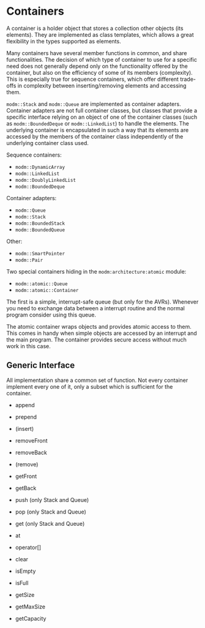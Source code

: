 # Containers

A container is a holder object that stores a collection other objects (its
elements). They are implemented as class templates, which allows a great
flexibility in the types supported as elements.

Many containers have several member functions in common, and share
functionalities. The decision of which type of container to use for a specific
need does not generally depend only on the functionality offered by the
container, but also on the efficiency of some of its members (complexity).
This is especially true for sequence containers, which offer different
trade-offs in complexity between inserting/removing elements and accessing
them.

`modm::Stack` and `modm::Queue` are implemented as container adapters. Container
adapters are not full container classes, but classes that provide a specific
interface relying on an object of one of the container classes (such as
`modm::BoundedDeque` or `modm::LinkedList`) to handle the elements.
The underlying container is encapsulated in such a way that its elements are
accessed by the members of the container class independently of the underlying
container class used.

Sequence containers:

- `modm::DynamicArray`
- `modm::LinkedList`
- `modm::DoublyLinkedList`
- `modm::BoundedDeque`

Container adapters:

- `modm::Queue`
- `modm::Stack`
- `modm::BoundedStack`
- `modm::BoundedQueue`

Other:

- `modm::SmartPointer`
- `modm::Pair`

Two special containers hiding in the `modm:architecture:atomic` module:

- `modm::atomic::Queue`
- `modm::atomic::Container`

The first is a simple, interrupt-safe queue (but only for the AVRs).
Whenever you need to exchange data between a interrupt routine and the normal
program consider using this queue.

The atomic container wraps objects and provides atomic access to
them. This comes in handy when simple objects are accessed by an interrupt
and the main program. The container provides secure access without much work
in this case.

## Generic Interface

All implementation share a common set of function. Not every container implement
every one of it, only a subset which is sufficient for the container.

- append
- prepend
- (insert)
- removeFront
- removeBack
- (remove)
- getFront
- getBack

- push (only Stack and Queue)
- pop (only Stack and Queue)
- get (only Stack and Queue)

- at
- operator[]

- clear

- isEmpty
- isFull
- getSize
- getMaxSize
- getCapacity